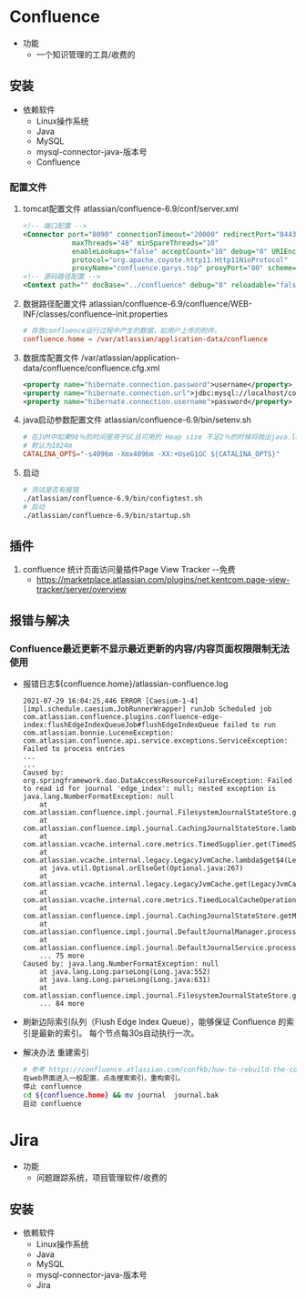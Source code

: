 # Confluence
- 功能
    - 一个知识管理的工具/收费的
## 安装
- 依赖软件
    - Linux操作系统
    - Java
    - MySQL
    - mysql-connector-java-版本号
    - Confluence
### 配置文件
1. tomcat配置文件 atlassian/confluence-6.9/conf/server.xml
    ```xml
    <!-- 端口配置 -->
    <Connector port="8090" connectionTimeout="20000" redirectPort="8443"
                maxThreads="48" minSpareThreads="10"
                enableLookups="false" acceptCount="10" debug="0" URIEncoding="UTF-8"
                protocol="org.apache.coyote.http11.Http11NioProtocol"
                proxyName="confluence.garys.top" proxyPort="80" scheme="http"/>
    <!-- 源码路径配置 -->
    <Context path="" docBase="../confluence" debug="0" reloadable="false" useHttpOnly="true">
    ```
2. 数据路径配置文件 atlassian/confluence-6.9/confluence/WEB-INF/classes/confluence-init.properties
    ```conf
    # 存放confluence运行过程中产生的数据，如用户上传的附件。
    confluence.home = /var/atlassian/application-data/confluence
    ```
3. 数据库配置文件 /var/atlassian/application-data/confluence/confluence.cfg.xml
    ```xml
    <property name="hibernate.connection.password">username</property>
    <property name="hibernate.connection.url">jdbc:mysql://localhost/confluence</property>
    <property name="hibernate.connection.username">password</property>
    ```
4. java启动参数配置文件 atlassian/confluence-6.9/bin/setenv.sh
    ```conf
    # 在JVM中如果98％的时间是用于GC且可用的 Heap size 不足2％的时候将抛出java.lang.OutOfMemoryError: Java heap space异常信息
    # 默认为1024m
    CATALINA_OPTS="-s4096m -Xmx4096m -XX:+UseG1GC ${CATALINA_OPTS}"
    ```
5. 启动 
    ```bash 
    # 测试是否有报错
    ./atlassian/confluence-6.9/bin/configtest.sh 
    # 启动
    ./atlassian/confluence-6.9/bin/startup.sh
    ```

## 插件
1. confluence 统计页面访问量插件Page View Tracker --免费
    - https://marketplace.atlassian.com/plugins/net.kentcom.page-view-tracker/server/overview

## 报错与解决
### Confluence最近更新不显示最近更新的内容/内容页面权限限制无法使用
- 报错日志${confluence.home}/atlassian-confluence.log
    ```log
    2021-07-29 16:04:25,446 ERROR [Caesium-1-4] [impl.schedule.caesium.JobRunnerWrapper] runJob Scheduled job com.atlassian.confluence.plugins.confluence-edge-index:flushEdgeIndexQueueJob#flushEdgeIndexQueue failed to run
    com.atlassian.bonnie.LuceneException: com.atlassian.confluence.api.service.exceptions.ServiceException: Failed to process entries
    ...
    ...
    Caused by: org.springframework.dao.DataAccessResourceFailureException: Failed to read id for journal 'edge_index': null; nested exception is java.lang.NumberFormatException: null
        at com.atlassian.confluence.impl.journal.FilesystemJournalStateStore.getMostRecentId(FilesystemJournalStateStore.java:47)
        at com.atlassian.confluence.impl.journal.CachingJournalStateStore.lambda$getMostRecentId$0(CachingJournalStateStore.java:27)
        at com.atlassian.vcache.internal.core.metrics.TimedSupplier.get(TimedSupplier.java:32)
        at com.atlassian.vcache.internal.legacy.LegacyJvmCache.lambda$get$4(LegacyJvmCache.java:52)
        at java.util.Optional.orElseGet(Optional.java:267)
        at com.atlassian.vcache.internal.legacy.LegacyJvmCache.get(LegacyJvmCache.java:50)
        at com.atlassian.vcache.internal.core.metrics.TimedLocalCacheOperations.get(TimedLocalCacheOperations.java:64)
        at com.atlassian.confluence.impl.journal.CachingJournalStateStore.getMostRecentId(CachingJournalStateStore.java:27)
        at com.atlassian.confluence.impl.journal.DefaultJournalManager.processEntries(DefaultJournalManager.java:79)
        at com.atlassian.confluence.impl.journal.DefaultJournalService.processEntries(DefaultJournalService.java:41)
        ... 75 more
    Caused by: java.lang.NumberFormatException: null
        at java.lang.Long.parseLong(Long.java:552)
        at java.lang.Long.parseLong(Long.java:631)
        at com.atlassian.confluence.impl.journal.FilesystemJournalStateStore.getMostRecentId(FilesystemJournalStateStore.java:44)
        ... 84 more
    ```
- 刷新边际索引队列（Flush Edge Index Queue），能够保证 Confluence 的索引是最新的索引。 每个节点每30s自动执行一次。

- 解决办法  重建索引
    ```bash
    # 参考 https://confluence.atlassian.com/confkb/how-to-rebuild-the-content-indexes-from-scratch-on-confluence-server-110035351.html
    在web界面进入一般配置，点击搜索索引，重构索引。
    停止 confluence
    cd ${confluence.home} && mv journal  journal.bak
    启动 confluence
    ```

# Jira
- 功能
    - 问题跟踪系统，项目管理软件/收费的
## 安装
- 依赖软件
    - Linux操作系统
    - Java
    - MySQL
    - mysql-connector-java-版本号
    - Jira